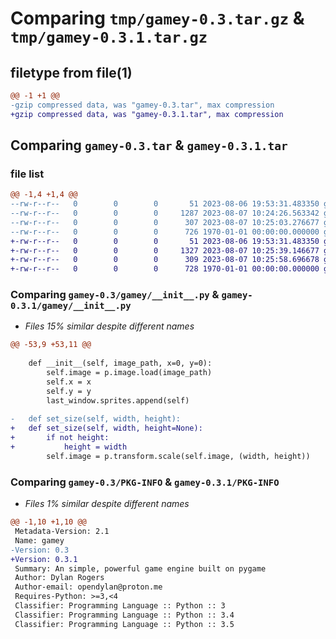 # Comparing `tmp/gamey-0.3.tar.gz` & `tmp/gamey-0.3.1.tar.gz`

## filetype from file(1)

```diff
@@ -1 +1 @@
-gzip compressed data, was "gamey-0.3.tar", max compression
+gzip compressed data, was "gamey-0.3.1.tar", max compression
```

## Comparing `gamey-0.3.tar` & `gamey-0.3.1.tar`

### file list

```diff
@@ -1,4 +1,4 @@
--rw-r--r--   0        0        0       51 2023-08-06 19:53:31.483350 gamey-0.3/README.md
--rw-r--r--   0        0        0     1287 2023-08-07 10:24:26.563342 gamey-0.3/gamey/__init__.py
--rw-r--r--   0        0        0      307 2023-08-07 10:25:03.276677 gamey-0.3/pyproject.toml
--rw-r--r--   0        0        0      726 1970-01-01 00:00:00.000000 gamey-0.3/PKG-INFO
+-rw-r--r--   0        0        0       51 2023-08-06 19:53:31.483350 gamey-0.3.1/README.md
+-rw-r--r--   0        0        0     1327 2023-08-07 10:25:39.146677 gamey-0.3.1/gamey/__init__.py
+-rw-r--r--   0        0        0      309 2023-08-07 10:25:58.696678 gamey-0.3.1/pyproject.toml
+-rw-r--r--   0        0        0      728 1970-01-01 00:00:00.000000 gamey-0.3.1/PKG-INFO
```

### Comparing `gamey-0.3/gamey/__init__.py` & `gamey-0.3.1/gamey/__init__.py`

 * *Files 15% similar despite different names*

```diff
@@ -53,9 +53,11 @@
 
 	def __init__(self, image_path, x=0, y=0):
 		self.image = p.image.load(image_path)
 		self.x = x
 		self.y = y
 		last_window.sprites.append(self)
 
-	def set_size(self, width, height):
+	def set_size(self, width, height=None):
+		if not height:
+			height = width
 		self.image = p.transform.scale(self.image, (width, height))
```

### Comparing `gamey-0.3/PKG-INFO` & `gamey-0.3.1/PKG-INFO`

 * *Files 1% similar despite different names*

```diff
@@ -1,10 +1,10 @@
 Metadata-Version: 2.1
 Name: gamey
-Version: 0.3
+Version: 0.3.1
 Summary: An simple, powerful game engine built on pygame
 Author: Dylan Rogers
 Author-email: opendylan@proton.me
 Requires-Python: >=3,<4
 Classifier: Programming Language :: Python :: 3
 Classifier: Programming Language :: Python :: 3.4
 Classifier: Programming Language :: Python :: 3.5
```


